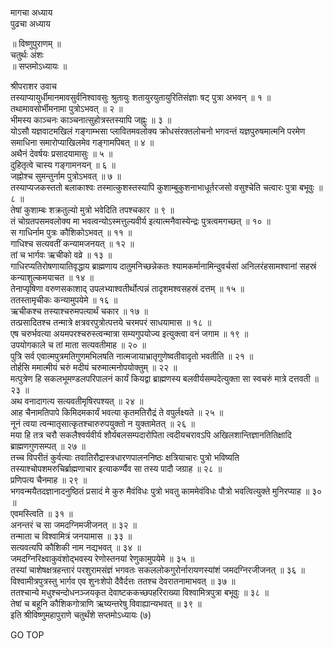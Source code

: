 मागचा अध्याय  
पुढचा अध्याय  
  
॥ विष्णुपुराणम् ॥  
चतुर्थः अंशः  
॥ सप्तमोऽध्यायः ॥  
  
श्रीपराशर उवाच  
तस्याप्यायुर्धीमानमावसुर्वनिश्वावसुः श्रुतायुः शतायुरयुतायुरितिसंज्ञाः षट् पुत्रा अभवन् ॥ १ ॥  
तथामावसोर्भीमनामा पुत्रोऽभवत् ॥ २ ॥  
भीमस्य काञ्चनः काञ्चनात्सुहोत्रस्तस्यापि जह्नुः ॥ ३ ॥  
योऽसौ यज्ञवाटमखिलं गङ्गाम्भसा प्लावितमवलोक्य क्रोधसंरक्तलोचनो भगवन्तं यज्ञपुरुषमात्मनि परमेण समाधिना समारोप्याखिलमेव गङ्गामपिबत् ॥ ४ ॥  
अथैनं देवर्षयः प्रसादयामासुः ॥ ५ ॥  
दुहितृत्वे चास्य गङ्गामनयन् ॥ ६ ॥  
जह्नोश्च सुमन्तुर्नाम पुत्रोऽभवत् ॥ ७ ॥  
तस्याप्यजकस्ततो बलाकाश्वः तस्मात्कुशस्तस्यापि कुशाम्बुकुशनाभाधूर्तरजसो वसुश्चेति चत्वारः पुत्रा बभूवुः ॥ ८ ॥  
तेषां कुशाम्बः शक्रतुल्यो मुत्रो भवेदिति तपश्चकार ॥ ९ ॥  
तं चोग्रतपसमवलोक्य मा भवत्वन्योऽस्मत्तुल्यवीर्य इत्यात्मनैवास्येन्द्रः पुत्रत्वमगच्छत् ॥ १० ॥  
स गाधिर्नाम पुत्रः कौशिकोऽभवत् ॥ ११ ॥  
गाधिश्च सत्यवतीं कन्यामजनयत् ॥ १२ ॥  
तां च भार्गवः ऋचीको वव्रे ॥ १३ ॥  
गाधिरप्यतिरोषणायातिवृद्धाय ब्राह्मणाय दातुमनिच्छन्नेकतः श्यामकर्मानामिन्दुवर्चसां अनिलरंहसामश्वानां सहस्रं कन्याशुल्कमयाचत ॥ १४ ॥  
तेनाप्यृषिणा वरुणसकाशाद् उपलभ्याश्वतीर्थोत्पन्नं तादृशमश्वसहस्रं दत्तम् ॥ १५ ॥  
ततस्तामृचीकः कन्यामुपयेमे ॥ १६ ॥  
ऋचीकश्च तस्याश्चरुमपत्यार्थं चकार ॥ १७ ॥  
तत्प्रसादितश्च तन्मात्रे क्षत्रवरपुत्रोत्पत्तये चरमपरं साधयामास ॥ १८ ॥  
एष चरुर्भवत्या अयमपरश्चरुस्त्वन्मात्रा सम्यगुपयोज्य इत्युक्त्वा वनं जगाम ॥ १९ ॥  
उपयोगकाले च तां माता सत्यवतीमाह ॥ २० ॥  
पुत्रि सर्व एवात्मपुत्रमतिगुणमभिलषति नात्मजायाभ्रातृगुणेष्वतीवादृतो भवतीति ॥ २१ ॥  
तोर्हसि ममात्मीयं चरुं मदीयं चरुमात्मनोपयोक्तुम् ॥ २२ ॥  
मत्पुत्रेण हि सकलभूमण्डलपरिपालनं कार्यं कियद्वा ब्राह्मणस्य बलवीर्यसम्पदेत्युक्ता सा स्वचरुं मात्रे दत्तवती ॥ २३ ॥  
अथ वनादागत्य सत्यवतीमृषिरपश्यत् ॥ २४ ॥  
आह चैनामतिपापे किमिदमकार्यं भवत्या कृतमतिरौद्रं ते वपुर्लक्ष्यते ॥ २५ ॥  
नूनं त्वया त्वन्मातृसात्कृतश्चारुरुपयुक्तो न युक्तामेतत् ॥ २६ ॥  
मया हि तत्र चरौ सकलैश्वर्यवीर्य शौर्यबलसम्पदारोपिता त्वदीयचरावऽपि अखिलशान्तिज्ञानतितिक्षादि ब्राह्मणगुणसम्पत् ॥ २७ ॥  
तच्च विपरीतं कुर्वत्याः तवातिरौद्रास्त्रधारणपालननिष्ठः क्षत्रियाचारः पुत्रो भविष्यति तस्याश्चोपशमरुचिर्ब्राह्मणाचार इत्याकर्ण्यैव सा तस्य पादौ जग्राह ॥ २८ ॥  
प्रणिपत्य चैनमाह ॥ २९ ॥  
भगवन्मयैतदज्ञानादनुष्ठितं प्रसादं मे कुरु मैवंविधः पुत्रो भवतु काममेवंविधः पौत्रो भवत्वित्युक्ते मुनिरप्याह ॥ ३० ॥  
एवमस्त्विति ॥ ३१ ॥  
अनन्तरं च सा जमदग्निमजीजनत् ॥ ३२ ॥  
तन्माता च विश्वामित्रं जनयामास ॥ ३३ ॥  
सत्यवत्यपि कौशिकी नाम नद्यभवत् ॥ ३४ ॥  
जमदग्निरिक्ष्वाकुवंशोद्भवस्य रेणोस्तनयां रेणुकामुपयेमे ॥ ३५ ॥  
तस्यां चाशेषक्षत्रहन्तारं परशुरामसंज्ञं भगवतः सकललोकगुरोर्नारायणस्यांशं जमदग्निरजीजनत् ॥ ३६ ॥  
विश्वामीत्रपुत्रस्तु भार्गव एव शुनःशेपो दैवैर्दत्तः ततश्च देवरातनामाभवत् ॥ ३७ ॥  
ततश्चान्ये मधुश्चन्दोधनञ्जयकृत देवाष्टककच्छपहरिराख्या विश्वामित्रपुत्रा बभूवुः ॥ ३८ ॥  
तेषां च बहूनि कौशिकगोत्राणि ऋष्यन्तरेषु विवाह्यान्यभवत् ॥ ३९ ॥  
इति श्रीविष्णुमहापुराणे चतुर्थंशे सप्तमोऽध्यायः (७)  
  
  
GO TOP
